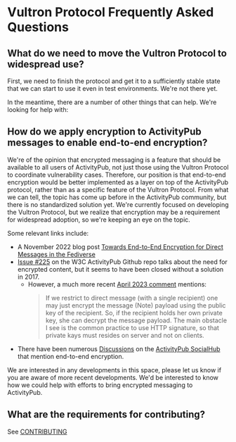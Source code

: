 # Vultron Protocol Frequently Asked Questions

## What do we need to move the Vultron Protocol to widespread use?

First, we need to finish the protocol and get it to a sufficiently stable state that we can start to use it even in 
test environments.  We're not there yet.

In the meantime, there are a number of other things that can help. We're looking for help with:


## How do we apply encryption to ActivityPub messages to enable end-to-end encryption?

We're of the opinion that encrypted messaging is a feature that should be available to all users of
ActivityPub, not just those using the Vultron Protocol to coordinate vulnerability cases.
Therefore, our position is that end-to-end encryption would be better implemented as a layer on top of the ActivityPub
protocol, rather
than as a specific feature of the Vultron Protocol.
From what we can tell, the topic has come up before in the ActivityPub community, but there is no
standardized solution yet.
We're currently focused on developing the Vultron Protocol, but we realize that encryption may be a requirement for
widespread adoption, so we're keeping an eye on the topic.

Some relevant links include:

- A November 2022 blog
  post [Towards End-to-End Encryption for Direct Messages in the Fediverse](https://soatok.blog/2022/11/22/towards-end-to-end-encryption-for-direct-messages-in-the-fediverse/)
- [Issue #225](https://github.com/w3c/activitypub/issues/225) on the W3C ActivityPub Github repo talks about the
  need for encrypted content, but it seems to have been closed without a solution in 2017.
    - However, a much more
      recent [April 2023 comment](https://github.com/w3c/activitypub/issues/225#issuecomment-1493887382)
      mentions:
      > If we restrict to direct message (with a single recipient) one may just encrypt the message (Note) payload using
      the
      public key of the recipient. So, if the recipient holds her own private key, she can decrypt the message payload.
      The
      main obstacle I see is the common practice to use HTTP signature, so that private kays must resides on server and
      not
      on clients.
- There have been numerous [Discussions](https://socialhub.activitypub.rocks/search?q=end+to+end+encryption) on the
  [ActivityPub SocialHub](https://socialhub.activitypub.rocks/) that mention end-to-end encryption.

We are interested in any developments in this space, please let us know if you are aware of more recent developments.
We'd be interested to know how we could help with efforts to bring encrypted messaging to ActivityPub.

## What are the requirements for contributing?

See [CONTRIBUTING](contributing.md)

